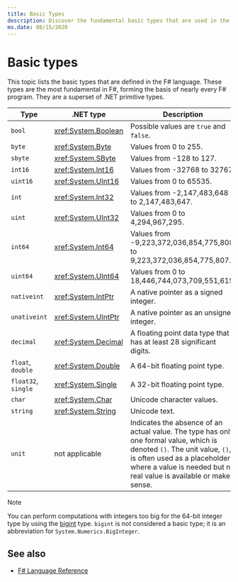 ```yaml
---
title: Basic Types
description: Discover the fundamental basic types that are used in the F# language.
ms.date: 08/15/2020
---
```

# Basic types

This topic lists the basic types that are defined in the F# language. These types are the most fundamental in F#, forming the basis of nearly every F# program. They are a superset of .NET primitive types.

|Type|.NET type|Description|Example|
|----|---------|-----------|-------|
|`bool`|<xref:System.Boolean>|Possible values are `true` and `false`.|`true`/`false`|
|`byte`|<xref:System.Byte>|Values from 0 to 255.|`1uy`|
|`sbyte`|<xref:System.SByte>|Values from -128 to 127.|`1y`|
|`int16`|<xref:System.Int16>|Values from -32768 to 32767.|`1s`|
|`uint16`|<xref:System.UInt16>|Values from 0 to 65535.|`1us`|
|`int`|<xref:System.Int32>|Values from -2,147,483,648 to 2,147,483,647.|`1`|
|`uint`|<xref:System.UInt32>|Values from 0 to 4,294,967,295.|`1u`|
|`int64`|<xref:System.Int64>|Values from -9,223,372,036,854,775,808 to 9,223,372,036,854,775,807.|`1L`|
|`uint64`|<xref:System.UInt64>|Values from 0 to 18,446,744,073,709,551,615.|`1UL`|
|`nativeint`|<xref:System.IntPtr>|A native pointer as a signed integer.|`nativeint 1`|
|`unativeint`|<xref:System.UIntPtr>|A native pointer as an unsigned integer.|`unativeint 1`|
|`decimal`|<xref:System.Decimal>|A floating point data type that has at least 28 significant digits.|`1.0`|
|`float`, `double`|<xref:System.Double>|A 64-bit floating point type.|`1.0`|
|`float32`, `single`|<xref:System.Single>|A 32-bit floating point type.|`1.0f`|
|`char`|<xref:System.Char>|Unicode character values.|`'c'`|
|`string`|<xref:System.String>|Unicode text.|`"str"`|
|`unit`|not applicable|Indicates the absence of an actual value. The type has only one formal value, which is denoted `()`. The unit value, `()`, is often used as a placeholder where a value is needed but no real value is available or makes sense.|`()`|

> [!NOTE]
> You can perform computations with integers too big for the 64-bit integer type by using the [bigint](https://fsharp.github.io/fsharp-core-docs/reference/fsharp-core-bigint.html) type. `bigint` is not considered a basic type; it is an abbreviation for `System.Numerics.BigInteger`.

## See also

- [F# Language Reference](index.md)
